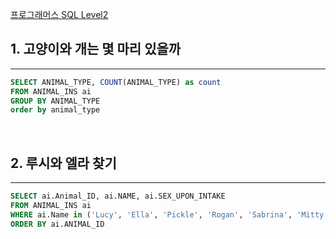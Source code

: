 
[프로그래머스 SQL Level2](https://school.programmers.co.kr/learn/challenges)

## 1. 고양이와 개는 몇 마리 있을까
---
```sql
SELECT ANIMAL_TYPE, COUNT(ANIMAL_TYPE) as count
FROM ANIMAL_INS ai
GROUP BY ANIMAL_TYPE
order by animal_type
```
<br>

## 2. 루시와 엘라 찾기
---
```sql
SELECT ai.Animal_ID, ai.NAME, ai.SEX_UPON_INTAKE
FROM ANIMAL_INS ai
WHERE ai.Name in ('Lucy', 'Ella', 'Pickle', 'Rogan', 'Sabrina', 'Mitty')
ORDER BY ai.ANIMAL_ID
```
<br>
